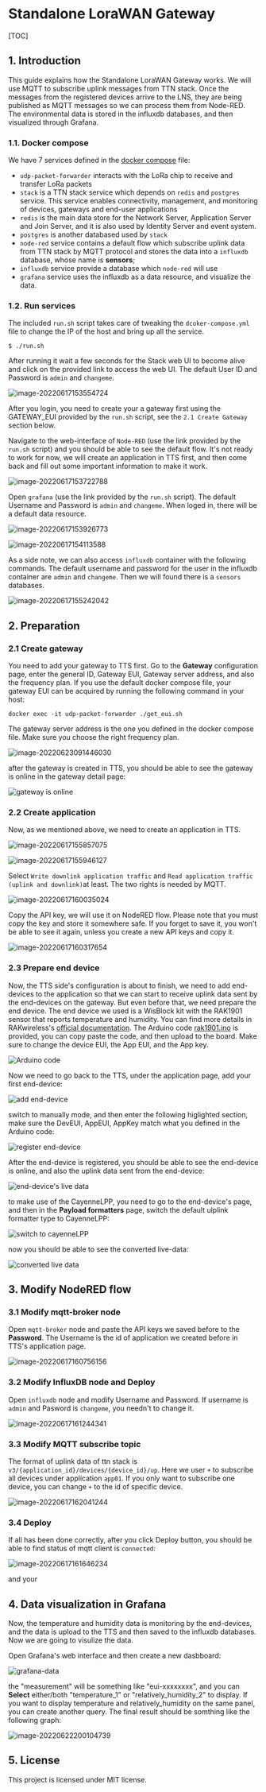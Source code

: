 # Standalone LoraWAN Gateway 

[TOC]


## 1. Introduction

This guide explains how the Standalone LoraWAN Gateway works. We will use MQTT to subscribe uplink messages from TTN stack. Once the messages from the registered devices arrive to the LNS, they are being published as MQTT messages so we can process them from Node-RED. The environmental data is stored in the influxdb databases, and then visualized through Grafana.


### 1.1. Docker compose

We have 7 services defined in the [docker compose](./docker-compose.yml) file: 

- `udp-packet-forwarder` interacts with the LoRa chip to receive and transfer LoRa packets
- `stack` is a TTN stack service which depends on `redis` and `postgres` service. This service enables connectivity, management, and monitoring of devices, gateways and end-user applications
- `redis` is the main data store for the Network Server, Application Server and Join Server, and it is also used by Identity Server and event system.
- `postgres` is another databased used by `stack` 
- `node-red` service contains a default flow which subscribe uplink data from TTN stack by MQTT protocol and stores the data into a `influxdb` database, whose name is **sensors**; 
- `influxdb` service provide a database which `node-red` will use
- `grafana` service uses the influxdb as a data resource, and visualize the data.


### 1.2. Run services

The included `run.sh` script takes care of tweaking the `dcoker-compose.yml` file to change the IP of the host and bring up all the service. 

```
$ ./run.sh

```

After running it wait a few seconds for the Stack web UI to become alive and click on the provided link to access the web UI. The default User ID and Password is `admin` and `changeme`.

![image-20220617153554724](assets/image-20220617153554724.png)

After you login, you need to create your a gateway first using the GATEWAY_EUI provided by the `run.sh` script, see the `2.1 Create Gateway` section below.

Navigate to the web-interface of `Node-RED` (use the link provided by the `run.sh` script) and you should be able to see the default flow. It's not ready to work for now, we will create an application in TTS first, and then come back and fill out some important information to make it work.

![image-20220617153722788](assets/image-20220617153722788.png)

Open `grafana` (use the link provided by the `run.sh` script). The default Username and Password is `admin` and `changeme`. When loged in, there will be a default data resource. 

![image-20220617153926773](assets/image-20220617153926773.png)

![image-20220617154113588](assets/image-20220617154113588.png)

As a side note, we can also access `influxdb` container with the following commands.  The default username and password for the user in the influxdb container are `admin` and `changeme`. Then we will found there is a `sensors` databases.

![image-20220617155242042](assets/image-20220617155242042.png) 


## 2. Preparation


### 2.1 Create gateway

You need to add your gateway to TTS first. Go to the **Gateway** configuration page, enter the general ID, Gateway EUI, Gateway server address, and also the frequency plan. If you use the default docker compose file, your gateway EUI can be acquired by running the following command in your host:

```
docker exec -it udp-packet-forwarder ./get_eui.sh
```

The gateway server address is the one you defined in the docker compose file. Make sure you choose the right frequency plan.

![image-20220623091446030](assets/image-20220623091446030.png)

after the gateway is created in TTS, you should be able to see the gateway is online in the gateway detail page:

![gateway is online](assets/gateway-online.png)


### 2.2 Create application

Now, as we mentioned above, we need to create an application in TTS. 

![image-20220617155857075](assets/image-20220617155857075.png)

![image-20220617155946127](assets/image-20220617155946127.png)

Select `Write downlink application traffic` and `Read application traffic (uplink and downlink)`at least. The two rights is needed by MQTT.

![image-20220617160035024](assets/image-20220617160035024.png)

Copy the API key, we will use it on NodeRED flow. Please note that you must copy the key and store it somewhere safe. If you forget to save it, you won't be able to see it again, unless you create a new API keys and copy it.

![image-20220617160317654](assets/image-20220617160317654.png)


### 2.3 Prepare end device

Now, the TTS side's configuration is about to finish, we need to add end-devices to the application so that we can start to receive uplink data sent by the end-devices on the gateway. But even before that, we need prepare the end device. The end device we used is a WisBlock kit with the RAK1901 sensor that reports temperature and humidity. You can find more details in RAKwireless's [official documentation](https://docs.rakwireless.com/Product-Categories/WisBlock/RAK1901/Quickstart/#software-configuration-and-example). The Arduino code [rak1901.ino](./rak1901/rak1901.ino) is provided, you can copy paste the code, and then upload to the board. Make sure to change the device EUI, the App EUI, and the App key.

![Arduino code](assets/arduino-code.png)

Now we need to go back to the TTS, under the application page, add your first end-device:

![add end-device](assets/add-end-device.png)

switch to manually mode, and then enter the following higlighted section, make sure the DevEUI, AppEUI, AppKey match what you defined in the Arduino code:

![register end-device](assets/register-end-device.png)

After the end-device is registered, you should be able to see the end-device is online, and also the uplink data sent from the end-device:

![end-device's live data](assets/end-device-live-data.png)

to make use of the CayenneLPP, you need to go to the end-device's page, and then in the **Payload formatters** page, switch the default ulplink formatter type to CayenneLPP:

![switch to cayenneLPP](assets/cayenneLPP.png)

now you should be able to see the converted live-data:

![converted live data](assets/live-data.png)


## 3. Modify NodeRED flow


### 3.1 Modify mqtt-broker node

Open `mqtt-broker` node and paste the API keys we saved before to the **Password**. The Username is the id of application we created before in TTS's application page.

![image-20220617160756156](assets/image-20220617160756156.png)


### 3.2 Modify InfluxDB node and Deploy

Open `influxdb` node and modify Username and Password.  If username is `admin` and Pasword is `changeme`, you  needn't to change it. 

![image-20220617161244341](assets/image-20220617161244341.png)


### 3.3 Modify MQTT subscribe topic

The format of uplink data of ttn stack is `v3/{application_id}/devices/{device_id}/up`.  Here we user `+` to subscribe all devices under application `app01`. If you only want to subscribe one device, you can change `+` to the id of specific device.

![image-20220617162041244](assets/image-20220617162041244.png)


### 3.4 Deploy

If all has been done correctly, after you click Deploy button, you should be able to find status of mqtt client is `connected`:

![image-20220617161646234](assets/image-20220617161646234.png)

and your 


## 4. Data visualization in Grafana

Now, the temperature and humidity data is monitoring by the end-devices, and the data is upload to the TTS and then saved to the influxdb databases. Now we are going to visulize the data.

Open Grafana's web interface and then create a new dasbboard:

![grafana-data](assets/grafana-data.png)

the "measurement" will be something like "eui-xxxxxxxx", and you can **Select** either/both "temperature_1" or "relatively_humidity_2" to display. If you want to display temperature and relatively_humidity on the same panel, you can create another query. The final result should be somthing like the following graph:

![image-20220622200104739](assets/grafana-panel.png)


## 5. License

This project is licensed under MIT license.
